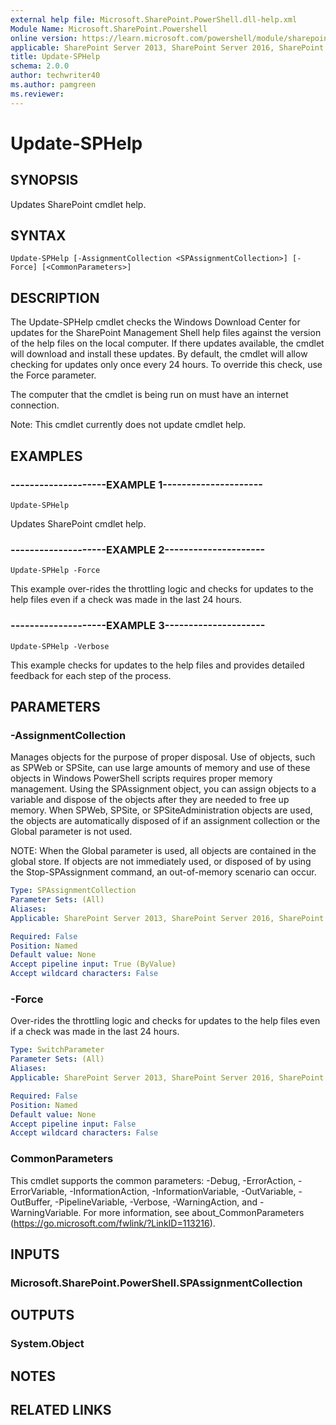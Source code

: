 ```yaml
---
external help file: Microsoft.SharePoint.PowerShell.dll-help.xml
Module Name: Microsoft.SharePoint.Powershell
online version: https://learn.microsoft.com/powershell/module/sharepoint-server/update-sphelp
applicable: SharePoint Server 2013, SharePoint Server 2016, SharePoint Server 2019
title: Update-SPHelp
schema: 2.0.0
author: techwriter40
ms.author: pamgreen
ms.reviewer:
---
```


# Update-SPHelp

## SYNOPSIS
Updates SharePoint cmdlet help.


## SYNTAX

```
Update-SPHelp [-AssignmentCollection <SPAssignmentCollection>] [-Force] [<CommonParameters>]
```

## DESCRIPTION
The Update-SPHelp cmdlet checks the Windows Download Center for updates for the SharePoint Management Shell help files against the version of the help files on the local computer. If there updates available, the cmdlet will download and install these updates. By default, the cmdlet will allow checking for updates only once every 24 hours. To override this check, use the Force parameter.

The computer that the cmdlet is being run on must have an internet connection.

Note: This cmdlet currently does not update cmdlet help.


## EXAMPLES

### --------------------EXAMPLE 1---------------------
```
Update-SPHelp
```
Updates SharePoint cmdlet help.

### --------------------EXAMPLE 2---------------------
```
Update-SPHelp -Force
```

This example over-rides the throttling logic and checks for updates to the help files even if a check was made in the last 24 hours.

### --------------------EXAMPLE 3---------------------
```
Update-SPHelp -Verbose
```

This example checks for updates to the help files and provides detailed feedback for each step of the process.

## PARAMETERS

### -AssignmentCollection
Manages objects for the purpose of proper disposal. Use of objects, such as SPWeb or SPSite, can use large amounts of memory and use of these objects in Windows PowerShell scripts requires proper memory management. Using the SPAssignment object, you can assign objects to a variable and dispose of the objects after they are needed to free up memory. When SPWeb, SPSite, or SPSiteAdministration objects are used, the objects are automatically disposed of if an assignment collection or the Global parameter is not used.

NOTE: When the Global parameter is used, all objects are contained in the global store. If objects are not immediately used, or disposed of by using the Stop-SPAssignment command, an out-of-memory scenario can occur.

```yaml
Type: SPAssignmentCollection
Parameter Sets: (All)
Aliases: 
Applicable: SharePoint Server 2013, SharePoint Server 2016, SharePoint Server 2019

Required: False
Position: Named
Default value: None
Accept pipeline input: True (ByValue)
Accept wildcard characters: False
```

### -Force
Over-rides the throttling logic and checks for updates to the help files even if a check was made in the last 24 hours.

```yaml
Type: SwitchParameter
Parameter Sets: (All)
Aliases: 
Applicable: SharePoint Server 2013, SharePoint Server 2016, SharePoint Server 2019

Required: False
Position: Named
Default value: None
Accept pipeline input: False
Accept wildcard characters: False
```

### CommonParameters
This cmdlet supports the common parameters: -Debug, -ErrorAction, -ErrorVariable, -InformationAction, -InformationVariable, -OutVariable, -OutBuffer, -PipelineVariable, -Verbose, -WarningAction, and -WarningVariable. For more information, see about_CommonParameters (https://go.microsoft.com/fwlink/?LinkID=113216).

## INPUTS

### Microsoft.SharePoint.PowerShell.SPAssignmentCollection

## OUTPUTS

### System.Object

## NOTES

## RELATED LINKS
